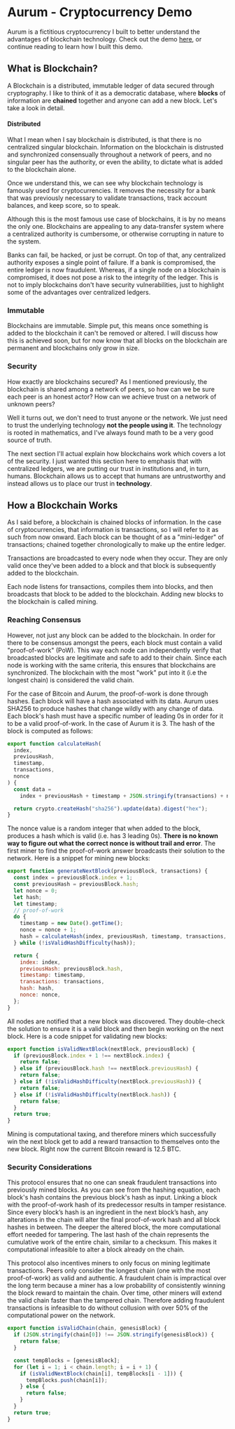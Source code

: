# Aurum - Cryptocurrency Demo

Aurum is a fictitious cryptocurrency I built to better understand the advantages of blockchain technology. Check out the demo [here](https://kytha.github.io/aurum), or continue reading to learn how I built this demo.

## What is Blockchain?

A Blockchain is a distributed, immutable ledger of data secured through cryptography. I like to think of it as a democratic database, where **blocks** of information are **chained** together and anyone can add a new block. Let's take a look in detail.

#### Distributed

What I mean when I say blockchain is distributed, is that there is no centralized singular blockchain. Information on the blockchain is distrusted and synchronized consensually throughout a network of peers, and no singular peer has the authority, or even the ability, to dictate what is added to the blockchain alone.

Once we understand this, we can see why blockchain technology is famously used for cryptocurrencies. It removes the necessity for a bank that was previously necessary to validate transactions, track account balances, and keep score, so to speak.

Although this is the most famous use case of blockchains, it is by no means the only one. Blockchains are appealing to any data-transfer system where a centralized authority is cumbersome, or otherwise corrupting in nature to the system.

Banks can fail, be hacked, or just be corrupt. On top of that, any centralized authority exposes a single point of failure. If a bank is compromised, the entire ledger is now fraudulent. Whereas, if a single node on a blockchain is compromised, it does not pose a risk to the integrity of the ledger. This is not to imply blockchains don't have security vulnerabilities, just to highlight some of the advantages over centralized ledgers.

### Immutable

Blockchains are immutable. Simple put, this means once something is added to the blockchain it can't be removed or altered. I will discuss how this is achieved soon, but for now know that all blocks on the blockchain are permanent and blockchains only grow in size.

### Security

How exactly are blockchains secured? As I mentioned previously, the blockchain is shared among a network of peers, so how can we be sure each peer is an honest actor? How can we achieve trust on a network of unknown peers?

Well it turns out, we don't need to trust anyone or the network. We just need to trust the underlying technology **not the people using it**. The technology is rooted in mathematics, and I've always found math to be a very good source of truth.

The next section I'll actual explain how blockchains work which covers a lot of the security. I just wanted this section here to emphasis that with centralized ledgers, we are putting our trust in institutions and, in turn, humans. Blockchain allows us to accept that humans are untrustworthy and instead allows us to place our trust in **technology**.

## How a Blockchain Works

As I said before, a blockchain is chained blocks of information. In the case of cryptocurrencies, that information is transactions, so I will refer to it as such from now onward. Each block can be thought of as a "mini-ledger" of transactions; chained together chronologically to make up the entire ledger.

Transactions are broadcasted to every node when they occur. They are only valid once they've been added to a block and that block is subsequently added to the blockchain.

Each node listens for transactions, compiles them into blocks, and then broadcasts that block to be added to the blockchain. Adding new blocks to the blockchain is called mining.

### Reaching Consensus

However, not just any block can be added to the blockchain. In order for there to be consensus amongst the peers, each block must contain a valid "proof-of-work" (PoW). This way each node can independently verify that broadcasted blocks are legitimate and safe to add to their chain. Since each node is working with the same criteria, this ensures that blockchains are synchronized. The blockchain with the most "work" put into it (i.e the longest chain) is considered the valid chain.

For the case of Bitcoin and Aurum, the proof-of-work is done through hashes. Each block will have a hash associated with its data. Aurum uses SHA256 to produce hashes that change wildly with any change of data. Each block's hash must have a specific number of leading 0s in order for it to be a valid proof-of-work. In the case of Aurum it is 3. The hash of the block is computed as follows:

```javascript
export function calculateHash(
  index,
  previousHash,
  timestamp,
  transactions,
  nonce
) {
  const data =
    index + previousHash + timestamp + JSON.stringify(transactions) + nonce;

  return crypto.createHash("sha256").update(data).digest("hex");
}
```

The nonce value is a random integer that when added to the block, produces a hash which is valid (i.e. has 3 leading 0s). **There is no known way to figure out what the correct nonce is without trail and error**. The first miner to find the proof-of-work answer broadcasts their solution to the network. Here is a snippet for mining new blocks:

```javascript
export function generateNextBlock(previousBlock, transactions) {
  const index = previousBlock.index + 1;
  const previousHash = previousBlock.hash;
  let nonce = 0;
  let hash;
  let timestamp;
  // proof-of-work
  do {
    timestamp = new Date().getTime();
    nonce = nonce + 1;
    hash = calculateHash(index, previousHash, timestamp, transactions, nonce);
  } while (!isValidHashDifficulty(hash));

  return {
    index: index,
    previousHash: previousBlock.hash,
    timestamp: timestamp,
    transactions: transactions,
    hash: hash,
    nonce: nonce,
  };
}
```

All nodes are notified that a new block was discovered. They double-check the solution to ensure it is a valid block and then begin working on the next block. Here is a code snippet for validating new blocks:

```javascript
export function isValidNextBlock(nextBlock, previousBlock) {
  if (previousBlock.index + 1 !== nextBlock.index) {
    return false;
  } else if (previousBlock.hash !== nextBlock.previousHash) {
    return false;
  } else if (!isValidHashDifficulty(nextBlock.previousHash)) {
    return false;
  } else if (!isValidHashDifficulty(nextBlock.hash)) {
    return false;
  }
  return true;
}
```

Mining is computational taxing, and therefore miners which successfully win the next block get to add a reward transaction to themselves onto the new block. Right now the current Bitcoin reward is 12.5 BTC.

### Security Considerations

This protocol ensures that no one can sneak fraudulent transactions into previously mined blocks. As you can see from the hashing equation, each block's hash contains the previous block's hash as input. Linking a block with the proof-of-work hash of its predecessor results in tamper resistance. Since every block’s hash is an ingredient in the next block’s hash, any alterations in the chain will alter the final proof-of-work hash and all block hashes in between. The deeper the altered block, the more computational effort needed for tampering. The last hash of the chain represents the cumulative work of the entire chain, similar to a checksum. This makes it computational infeasible to alter a block already on the chain.

This protocol also incentives miners to only focus on mining legitimate transactions. Peers only consider the longest chain (one with the most proof-of-work) as valid and authentic. A fraudulent chain is impractical over the long term because a miner has a low probability of consistently winning the block reward to maintain the chain. Over time, other miners will extend the valid chain faster than the tampered chain. Therefore adding fraudulent transactions is infeasible to do without collusion with over 50% of the computational power on the network.

```javascript
export function isValidChain(chain, genesisBlock) {
  if (JSON.stringify(chain[0]) !== JSON.stringify(genesisBlock)) {
    return false;
  }

  const tempBlocks = [genesisBlock];
  for (let i = 1; i < chain.length; i = i + 1) {
    if (isValidNextBlock(chain[i], tempBlocks[i - 1])) {
      tempBlocks.push(chain[i]);
    } else {
      return false;
    }
  }
  return true;
}
```
